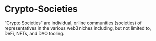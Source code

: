 # Crypto-Societies
“Crypto Societies” are individual, online communities (societies) of representatives in the various web3 niches including, but not limited to, DeFi, NFTs, and DAO tooling. 
